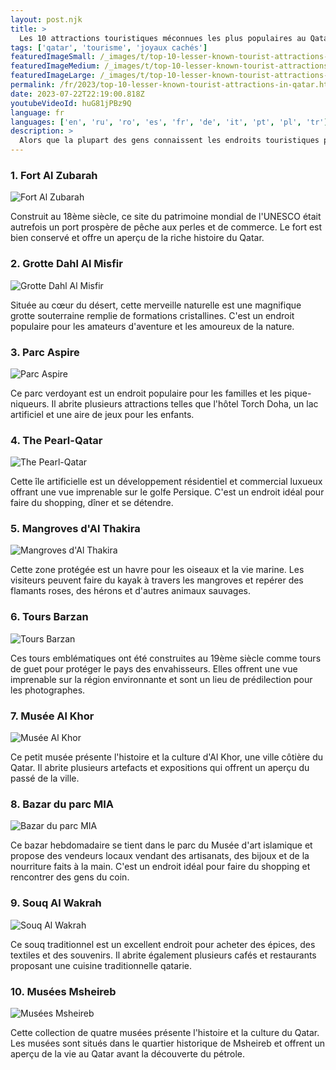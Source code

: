 ```yaml
---
layout: post.njk
title: >
  Les 10 attractions touristiques méconnues les plus populaires au Qatar
tags: ['qatar', 'tourisme', 'joyaux cachés']
featuredImageSmall: /_images/t/top-10-lesser-known-tourist-attractions-in-qatar-cover-fr-small.webp
featuredImageMedium: /_images/t/top-10-lesser-known-tourist-attractions-in-qatar-cover-fr-medium.webp
featuredImageLarge: /_images/t/top-10-lesser-known-tourist-attractions-in-qatar-cover-fr-large.webp
permalink: /fr/2023/top-10-lesser-known-tourist-attractions-in-qatar.html
date: 2023-07-22T22:19:00.818Z
youtubeVideoId: huG81jPBz9Q
language: fr
languages: ['en', 'ru', 'ro', 'es', 'fr', 'de', 'it', 'pt', 'pl', 'tr']
description: >
  Alors que la plupart des gens connaissent les endroits touristiques populaires du Qatar tels que le Musée d'art islamique et le Souq Waqif, il existe plusieurs joyaux cachés tout aussi fascinants.
---
```


### 1. Fort Al Zubarah

![Fort Al Zubarah](/_images/a/a34e13d6e2ba47ef18814a4a85047d88-medium.webp)

Construit au 18ème siècle, ce site du patrimoine mondial de l'UNESCO était autrefois un port prospère de pêche aux perles et de commerce. Le fort est bien conservé et offre un aperçu de la riche histoire du Qatar.

### 2. Grotte Dahl Al Misfir

![Grotte Dahl Al Misfir](/_images/7/762aa6dddb43671b950dd4b2301b3174-medium.webp)

Située au cœur du désert, cette merveille naturelle est une magnifique grotte souterraine remplie de formations cristallines. C'est un endroit populaire pour les amateurs d'aventure et les amoureux de la nature.

### 3. Parc Aspire

![Parc Aspire](/_images/7/74e250f885666c1986393ce1da52ef5a-medium.webp)

Ce parc verdoyant est un endroit populaire pour les familles et les pique-niqueurs. Il abrite plusieurs attractions telles que l'hôtel Torch Doha, un lac artificiel et une aire de jeux pour les enfants.

### 4. The Pearl-Qatar

![The Pearl-Qatar](/_images/6/6c21555a02b84039f5604823490accec-medium.webp)

Cette île artificielle est un développement résidentiel et commercial luxueux offrant une vue imprenable sur le golfe Persique. C'est un endroit idéal pour faire du shopping, dîner et se détendre.

### 5. Mangroves d'Al Thakira

![Mangroves d'Al Thakira](/_images/d/ddccc92a68353f021a3497588f8448fa-medium.webp)

Cette zone protégée est un havre pour les oiseaux et la vie marine. Les visiteurs peuvent faire du kayak à travers les mangroves et repérer des flamants roses, des hérons et d'autres animaux sauvages.

### 6. Tours Barzan

![Tours Barzan](/_images/4/4d4b4233ed3ceb03bf616f7e9b977092-medium.webp)

Ces tours emblématiques ont été construites au 19ème siècle comme tours de guet pour protéger le pays des envahisseurs. Elles offrent une vue imprenable sur la région environnante et sont un lieu de prédilection pour les photographes.

### 7. Musée Al Khor

![Musée Al Khor](/_images/1/1f5aba6499242b1f574fdde2cb16c90d-medium.webp)

Ce petit musée présente l'histoire et la culture d'Al Khor, une ville côtière du Qatar. Il abrite plusieurs artefacts et expositions qui offrent un aperçu du passé de la ville.

### 8. Bazar du parc MIA

![Bazar du parc MIA](/_images/8/8daa656350bd046e14fa53577ceabfa6-medium.webp)

Ce bazar hebdomadaire se tient dans le parc du Musée d'art islamique et propose des vendeurs locaux vendant des artisanats, des bijoux et de la nourriture faits à la main. C'est un endroit idéal pour faire du shopping et rencontrer des gens du coin.

### 9. Souq Al Wakrah

![Souq Al Wakrah](/_images/4/4f1e32b047ea04f5a6752ba6b9ee4953-medium.webp)

Ce souq traditionnel est un excellent endroit pour acheter des épices, des textiles et des souvenirs. Il abrite également plusieurs cafés et restaurants proposant une cuisine traditionnelle qatarie.

### 10. Musées Msheireb

![Musées Msheireb](/_images/2/2f44fc650c3833707689c5fc519f5ccb-medium.webp)

Cette collection de quatre musées présente l'histoire et la culture du Qatar. Les musées sont situés dans le quartier historique de Msheireb et offrent un aperçu de la vie au Qatar avant la découverte du pétrole.

